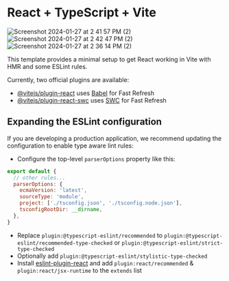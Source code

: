 # React + TypeScript + Vite

![Screenshot 2024-01-27 at 2 41 57 PM (2)](https://github.com/KateM3d/booking-app/assets/78667247/e2d85c64-93cb-466b-bf31-b1987acac106)
![Screenshot 2024-01-27 at 2 42 47 PM (2)](https://github.com/KateM3d/booking-app/assets/78667247/1cf30006-e0ca-4dc1-a933-245b3c0fdf29)
![Screenshot 2024-01-27 at 2 36 14 PM (2)](https://github.com/KateM3d/booking-app/assets/78667247/10184df2-54b9-485e-9cb1-1f8b5d84a689)

This template provides a minimal setup to get React working in Vite with HMR and some ESLint rules.

Currently, two official plugins are available:

- [@vitejs/plugin-react](https://github.com/vitejs/vite-plugin-react/blob/main/packages/plugin-react/README.md) uses [Babel](https://babeljs.io/) for Fast Refresh
- [@vitejs/plugin-react-swc](https://github.com/vitejs/vite-plugin-react-swc) uses [SWC](https://swc.rs/) for Fast Refresh

## Expanding the ESLint configuration

If you are developing a production application, we recommend updating the configuration to enable type aware lint rules:

- Configure the top-level `parserOptions` property like this:

```js
export default {
  // other rules...
  parserOptions: {
    ecmaVersion: 'latest',
    sourceType: 'module',
    project: ['./tsconfig.json', './tsconfig.node.json'],
    tsconfigRootDir: __dirname,
  },
}
```

- Replace `plugin:@typescript-eslint/recommended` to `plugin:@typescript-eslint/recommended-type-checked` or `plugin:@typescript-eslint/strict-type-checked`
- Optionally add `plugin:@typescript-eslint/stylistic-type-checked`
- Install [eslint-plugin-react](https://github.com/jsx-eslint/eslint-plugin-react) and add `plugin:react/recommended` & `plugin:react/jsx-runtime` to the `extends` list
